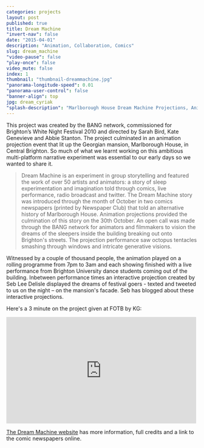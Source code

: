 ```yaml
---
categories: projects
layout: post
published: true
title: Dream Machine
"invert-nav": false
date: "2015-04-01"
description: "Animation, Collaboration, Comics"
slug: dream_machine
"video-pause": false
"play-once": false
video_mute: false
index: 1
thumbnail: "thumbnail-dreammachine.jpg"
"panorama-longitude-speed": 0.01
"panorama-user-control": false
"banner-align": top
jpg: dream_cyriak
"splash-description": "Marlborough House Dream Machine Projections, Anim by CYRIAK"
---
```


This project was created by the BANG network, commissioned for Brighton’s White Night Festival 2010 and directed by Sarah Bird, Kate Genevieve and Abbie Stanton. The project culminated in an animation projection event that lit up the Georgian mansion, Marlborough House, in Central Brighton.  So much of what we learnt working on this ambitious multi-platform narrative experiment was essential to our early days so we wanted to share it.   

> Dream Machine is an experiment in group storytelling and featured the work of over 50 artists and animators: a story of sleep experimentation and imagination told through comics, live performance, radio broadcast and twitter. The Dream Machine story was introduced through the month of October in two comics newspapers (printed by Newspaper Club) that told an alternative history of Marlborough House. Animation projections provided the culmination of this story on the 30th October. An open call was made through the BANG network for animators and filmmakers to vision the dreams of the sleepers inside the building breaking out onto Brighton's streets. The projection performance saw octopus tentacles smashing through windows and intricate generative visions.

 Witnessed by a couple of thousand people, the animation played on a rolling programme from 7pm to 3am and each showing finished with a live performance from Brighton University dance students coming out of the building. Inbetween performance times an interactive projection created by Seb Lee Delisle displayed the dreams of festival goers - texted and tweeted to us on the night – on the mansion's facade. Seb has blogged about these interactive projections.

Here's a 3 minute on the project given at FOTB by KG:

<iframe src="https://player.vimeo.com/video/15766207?color=ffffff&byline=0" width="500" height="281" frameborder="0" webkitallowfullscreen mozallowfullscreen allowfullscreen></iframe> 

[The Dream Machine website](http://www.bangdreammachine.com/?page_id=355) has more information, full credits and a link to the comic newspapers online.
